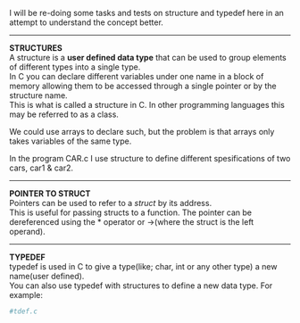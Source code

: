 I will be re-doing some tasks and tests on structure and typedef here in an attempt to understand the concept better.
<hr>

<b>STRUCTURES</b></br>
A structure is a <b>user defined data type</b> that can be used to group elements of different types into a single type.</br>
In C you can declare different variables under one name in a block of memory allowing them to be accessed through a single pointer or by the structure name.<br>
This is what is called a structure in C. In other programming languages this may be referred to as a class.

We could use arrays to declare such, but the problem is that arrays only takes variables of the same type.

In the program CAR.c I use structure to define different spesifications of two cars, car1 & car2.

<hr>
<b>POINTER TO STRUCT</b></br>
Pointers can be used to refer to a <i>struct</i> by its address.</br>
This is useful for passing structs to a function. The pointer can be dereferenced using the * operator or ->(where the struct is the left operand).</br>

<hr>

<b>TYPEDEF</b></br>
typedef is used in C to give a type(like; char, int or any other type) a new name(user defined).</br>
You can also use typedef with structures to define a new data type. For example: </br>
```rb
#tdef.c
```